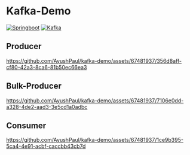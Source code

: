 # Kafka-Demo
[![Springboot](https://img.shields.io/badge/Springboot-v3.0-green)](https://docs.spring.io/spring-boot/docs/current/reference/html/)
[![Kafka](https://img.shields.io/badge/Kafka-v7.3.2-lightblue)](https://developer.confluent.io/)
## Producer
https://github.com/AyushPaul/kafka-demo/assets/67481937/356d8aff-cf80-42a3-8ca6-81b50ec66ea3
## Bulk-Producer
https://github.com/AyushPaul/kafka-demo/assets/67481937/7106e0dd-a328-4de2-aad3-3e5cd1a0adbc
## Consumer
https://github.com/AyushPaul/kafka-demo/assets/67481937/1ce9b395-5ca4-4e91-acbf-caccbb43cb7d

